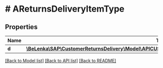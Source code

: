 # # AReturnsDeliveryItemType

## Properties

Name | Type | Description | Notes
------------ | ------------- | ------------- | -------------
**d** | [**\BeLenka\SAP\CustomerReturnsDelivery\Model\APICUSTOMERRETURNSDELIVERYSRVAReturnsDeliveryItemType**](APICUSTOMERRETURNSDELIVERYSRVAReturnsDeliveryItemType.md) |  | [optional]

[[Back to Model list]](../../README.md#models) [[Back to API list]](../../README.md#endpoints) [[Back to README]](../../README.md)
